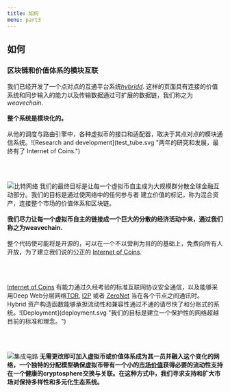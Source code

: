 ```yaml
---
title: 如何
menu: part3
---
```


## 如何
### 区块链和价值体系的模块互联

<span class="column-left">
我们已经开发了一个点对点的互通平台系统<a href="https://github.com/internetofcoins/hybridd" target="_blank"><i>hybridd</i></a>. 这样的页面具有连接的价值系统和同步输入的能力以及传输数据通过可扩展的数据链，我们称之为 <i>weavechain</i>. <br><br><b>整个系统是模块化的。</b><br><br> 从他的调度与路由引擎中，各种虚拟币的接口和适配器，取决于其点对点的模块通信系统。</span><span class="column-right small" style="height: 12em;">![Research and development](test_tube.svg "两年的研究和发展，最终有了 Internet of Coins.")</span>

<br><br>

<span class="column-left small" style="height: 15em;">![比特网络](bitcoin_network.svg "我们已经采取坚实的发展和可扩展的币种以比特币为例")</span><span class="column-right">
我们的最终目标是让每一个虚拟币自主成为大规模群分散全球金融互动部分。我们的目标是通过使网络中的任何参与者 建立价值的标记，称为混合资产，连接整个市场的价值体系和区块链。<br><br><b>我们尽力让每一个虚拟币自主的链接成一个巨大的分散的经济活动中来，通过我们称之为weavechain.</b><br><br> 整个代码使可能将是开源的，可以在一个不以营利为目的的基础上，免费向所有人开放，为了建立我们说的公正的 <a href="https://internetofcoins.org" target="_blank">Internet of Coins</a>.</span>

<br><br>

<span class="column-left">
<a href="https://internetofcoins.org" target="_blank">Internet of Coins</a> 有能力通过久经考验的标准互联网协议安全通信，以及能够采用Deep Web分层网络<a href="https://www.torproject.org/" target="_blank">TOR</a>, <a href="https://geti2p.net/" target="_blank">I2P</a> 或者 <a href="https://zeronet.io/" target="_blank">ZeroNet</a> 当在各个节点之间通讯时。 Hybrid 资产构造函数能够承担流动性和兼容性通过不通的请尽快了和分账式的系统。</span><span class="column-right small" style="height: 9em;">![Deployment](deployment.svg "我们的目标是建立一个保护性的网络超越目前的标准和理念。")</span>

<br><br>

<span class="column-left small" style="height: 10em;">![集成电路](integrated_circuit.svg "任何人可以免费链接Internet of Coins hybrid节点.")</span><span class="column-right">
<b>无需更改即可加入虚拟币或价值体系成为其一员并融入这个变化的网络，一个独特的分配模型确保虚拟币带有一个小的<a href="http://coinmarketcap.com/" target="_blank">市场价值</a>获得必要的流动性支持在一个健康的cryptosphere交换与关联。在这种方式中，我们寻求支持和扩大市场对保持多样性和多元化生态系统。


